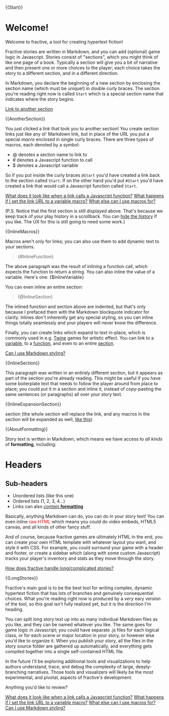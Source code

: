 {{Start}}

# Welcome!

Welcome to fractive, a tool for creating hypertext fiction!

Fractive stories are written in Markdown, and you can add (optional) game logic in Javascript. Stories consist of "sections", which you might think of like one page of a book. Typically a section will give you a bit of narrative and then present one or more choices to the player; each choice takes the story to a different section, and in a different direction.

In Markdown, you declare the beginning of a new section by enclosing the section name (which must be unique!) in double curly braces. The section you're reading right now is called `Start` which is a special section name that indicates where the story begins.

[Link to another section]({@AnotherSection})

{{AnotherSection}}

You just clicked a link that took you to another section! You create section links just like any ol' Markdown link, but in place of the URL you put a special _macro_ enclosed in single curly braces. There are three types of macros, each denoted by a symbol:

- @ denotes a section name to link to
- \# denotes a Javascript function to call
- $ denotes a Javascript variable

So if you put inside the curly braces `@Start` you'd have created a link back to the section called `Start`. If on the other hand you'd put `#Start` you'd have created a link that would call a Javascript function called `Start`.

[What does it look like when a link calls a Javascript function?]({#FunctionLink})
[What happens if I set the link URL to a variable macro?]({#VariableLink})
[What else can I use macros for?]({@InlineMacros})

(P.S. Notice that the first section is still displayed above. That's because we keep track of your play history in a scrollback. You can [hide the history]({#HideHistory}) if you like. The UX for this is still going to need some work.)

{{InlineMacros}}

Macros aren't only for links; you can also use them to add dynamic text to your sections.

>{#InlineFunction}

The above paragraph was the result of inlining a function call, which expects the function to return a string. You can also inline the value of a variable. Here's one: {$InlineVariable}

You can even inline an entire section:

>{@InlineSection}

The inlined function and section above are indented, but that's only because I prefaced them with the Markdown blockquote indicator for clarity. Inlines don't inherently get any special styling, so you can inline things totally seamlessly and your players will never know the difference.

Finally, you can create links which expand to text in-place, which is commonly used in e.g. [Twine](https://twinery.org/2/) games for artistic effect. You can link to a [variable]({$InlineExpansionVariable:inline}), to a [function]({#InlineExpansionFunction:inline}), and even to an entire [section]({@InlineExpansionSection:inline}).

[Can I use Markdown styling?]({@AboutFormatting})

{{InlineSection}}

This paragraph was written in an entirely different section, but it appears as part of the section you're already reading. This might be useful if you have some boilerplate text that needs to follow the player around from place to place; you could put it in a section and inline it, instead of copy-pasting the same sentences (or paragraphs) all over your story text.

{{InlineExpansionSection}}

section (the whole section will replace the link, and any macros in the section will be expanded as well, [like this]({#RaiseAlert}))

{{AboutFormatting}}

Story text is written in Markdown, which means we have access to *all kinds* of **formatting**, including:

# Headers

## Sub-headers

- Unordered lists (like this one)
- Ordered lists (1, 2, 3, 4...)
- Links can also [*contain* **formatting**]({#RaiseAlert})

Basically, anything Markdown can do, you can do in your story text! You can even inline <span style="color:#ff0000">raw HTML</span> which means you could do video embeds, HTML5 canvas, and all kinds of other fancy stuff.

And of course, because fractive games are ultimately HTML in the end, you can create your own HTML template with whatever layout you want, and style it with CSS. For example, you could surround your game with a header and footer, or create a sidebar which (along with some custom Javascript) tracks your player's inventory and stats as they move through the story.

[How does fractive handle long/complicated stories?]({@LongStories})

{{LongStories}}

Fractive's main goal is to be the best tool for writing complex, dynamic hypertext fiction that has lots of branches and genuinely consequential choices. What you're reading right now is produced by a _very_ eary version of the tool, so this goal isn't fully realized yet, but it is the direction I'm heading.

You can split long story text up into as many individual Markdown files as you like, and they can be named whatever you like. The same goes for game logic in Javascript; you could have separate .js files for each logical class, or for each scene or major location in your story, or however else you'd like to organize it. When you publish your story, all the files in the story source folder are gathered up automatically, and everything gets compiled together into a single self-contained HTML file.

In the future I'll be exploring additional tools and visualizations to help authors understand, trace, and debug the complexity of large, deeply-branching narratives. Those tools and visualizers will likely be the most experimental, and pivotal, aspects of fractive's development.

Anything you'd like to review?

[What does it look like when a link calls a Javascript function?]({#FunctionLink})
[What happens if I set the link URL to a variable macro?]({#VariableLink})
[What else can I use macros for?]({@InlineMacros})
[Can I use Markdown styling?]({@AboutFormatting})
